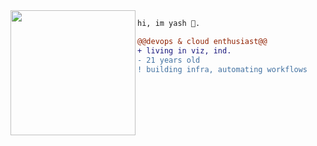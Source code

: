 <img align="left" height="200" src="https://media.giphy.com/media/ao9DUiTKH60XS/giphy.gif"/>

```diff
hi, im yash 🔮.

@@devops & cloud enthusiast@@
+ living in viz, ind.
- 21 years old
! building infra, automating workflows
```
